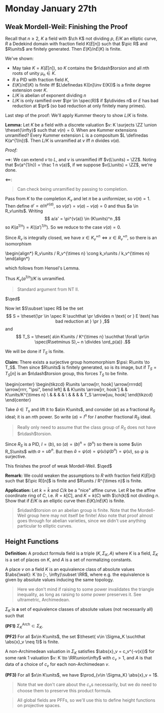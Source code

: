 # Monday January 27th

## Weak Mordell-Weil: Finishing the Proof

Recall that $n\geq 2$, $K$ a field with $\ch K$ not dividing $p$, $E/K$ an elliptic curve, $R$ a Dedekind domain with fraction field $K(E[n])$
such that $\pic R$ and $R\units$ are finitely generated.
Then $E(K) / nE(K)$ is finite.

We've shown:

- May take $K = K(E[n])$, so $K$ contains the $n\dash$torsion and all $n$th roots of unity $\mu_n \in K$.
- $R$ a PID with fraction field $K$,
- $E(K) / n E(K)$ is finite iff $L\definedas K([n]\inv E(K))$ is a finite degree extension over $K$.
- $L/K$ is abelian of exponent dividing $n$
- $L/K$ is only ramified over $\pr \in \spec(R)$ if $p\divides n$ or $E$ has bad reduction at $\pr$ (so bad reduction at only finitely many primes).

Last step of the proof: 
We'll apply Kummer theory to show $L/K$ is finite.


**Lemma:**
Let $K$ be a field with a discrete valuation $v: K \surjects \ZZ \union \theset{\infty}$ such that $v(n) = 0$.
When are Kummer extensions unramified?
Every Kummer extension $L$ is a compositum $L \definedas K(a^{1/n})$.
Then $L/K$ is unramified at $v$ iff $n$ divides $v(a)$.

*Proof:*

$\implies$: 
We can extend $v$ to $L$, and $v$ is unramified iff $v(L\units) = \ZZ$.
Noting that $v(a^{1/n}) = \frac 1 n v(a)$, if we suppose $v(L\units) = \ZZ$, we're done.

$\impliedby$:

> Can check being unramified by passing to completion.

Pass from $K$ to the completion $K_v$ and let $\pi$ be a uniformizer, so $v(\pi) = 1$.
Then define $a' = a/\pi^{v(a)}$, so $v(a') = v(a) - v(a) = 0$ and thus $a \in R_v\units$.
Writing 
$$
a/a' = \pi^{v(a)} \in (K\units)^n
,$$ 
so $K(a^{1/n}) = K((a')^{1/n})$.
So we reduce to the case $v(a) = 0$.

Since $R_v$ is integrally closed, we have $x\in K_v^{\times n} \iff x\in R_v^{\times n}$, so there is an isomorphism

\begin{align*}
R_v\units / R_v^{\times n} \cong k_v\units / k_v^{\times n}
\end{align*}

which follows from Hensel's Lemma.

Thus $K_v(a^{1/n})/K$ is unramified.

> Standard argument from NT II.

$\qed$

Now let $S\subset \spec R$ be the set 
$$
S = \theset{\pr \in \spec R \suchthat \pr \divides n \text{ or } E  \text{ has bad reduction at } \pr }
,$$ 
and 
$$
T_S =  \theset{ a\in K\units / K^{\times n} \suchthat \forall \pr\in \spec(R\setminus S),~ n \divides \ord_p(a)}
.$$

We will be done if $T_S$ is finite.

**Claim:**
There exists a surjective group homomorphism $\psi: R\units \to T_S$.
Then since $R\units$ is finitely generated, so is its image, but if $T_S = T_S[n]$ is an $n\dash$torsion group, this forces $T_S$ to be finite.

\begin{center}
\begin{tikzcd}
R\units \arrow[rr, hook] \arrow[rrrrdd] \arrow[rrrr, "\psi", bend left] &  & K\units \arrow[rr, hook'] &  & K\units/K^{\times n} \\
                                                                        &  &                           &  &                      \\
                                                                        &  &                           &  & T_S \arrow[uu, hook]
\end{tikzcd}
\end{center}

Take $\bar a \in T_s$ and lift it to $a\in K\units$, and consider $(a)$ as a fractional $R_S$ ideal; it is an $n$th power.
So write $(a) = I^n$ for $I$ another fractional $R_S$ ideal.

> Really only need to assume that the class group of $R_S$ does not have $n\dash$torsion.

Since $R_S$ is a PID, $I = (b)$, so $(a) = (b)^n = (b^n)$ so there is some $u\in R_S\units$ with $a = ub^n$.
But then $\bar a = \psi(a) = \psi(u) \psi(b^n)
 = \psi(u)$, so $\psi$ is surjective.

This finishes the proof of weak Mordell-Weil.
$\qed$

**Remark:**
We could weaken the assumptions to $R$ with fraction field $K(E[n])$ such that $(\pic R)[n]$ is finite
and $R\units / R^{\times n}$ is finite.

**Application:**
Let $k = \bar k$ and $C/k$ be a "nice" affine curve.
Let $R$ be the affine coordinate ring of $C$, i.e. $R = k[C]$, and $K = k(C)$ with $\ch(k)$ not dividing $n$.
Show that if $E/K$ is an elliptic curve then $E(K) / n E(K)$ is finite.

> $n\dash$torsion on an abelian group is finite. 
> Note that the Mordell-Weil group here may not itself be finite!
> Also note that proof almost goes through for abelian varieties, since we didn't use anything particular to elliptic curves.

## Height Functions

**Definition:**
A product formula field is a triple $(K, \Sigma_K, A)$ where $K$ is a field, $\Sigma_K$ is a set of places on $K$, and $A$ is a set of normalizing constants.

A place $v$ on a field $K$ is an equivalence class of absolute values $\abs{\wait}: K \to [-, \infty)\subset \RR$, where e.g. the equivalence is given by absolute values inducing the same topology.

> Here we don't mind if raising to some power invalidates the triangle inequality, as long as raising to *some* power preserves it.
> See ultrametric, Archimedean.

$\Sigma_K$ is **a** set of equivalence classes of absolute values (not necessarily all) such that 

**(PF1)**
$\Sigma_K^{\text{Arch}}  \subset \Sigma_K$.

**(PF2)**
For all $x\in K\units$, the set $\theset{ v\in \Sigma_K  \suchthat \abs{x}_v \neq 1}$ is finite.


A non-Archimedean valuation in $\Sigma_K$ satisfies $\abs{x}_v = c_v^{-v(x)}$ for some rank 1 valuation $v: K \to \RR\union\infty$ with $c_v > 1$, and
$A$ is that data of a choice of $c_v$ for each non-Archimedean $v$.

**(PF3)**
For all $x\in K\units$, we have $\prod_{v\in \Sigma_K} \abs{x}_v = 1$.

> Note that we don't care about the $c_v$s necessarily, but we do need to choose them to preserve this product formula.

> All global fields are PFFs, so we'll use this to define height functions on projective spaces.

